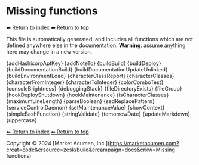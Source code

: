 # Missing functions

[⬅ Return to index](index.md)
[⬅ Return to top](../index.md)

This file is automatically generated, and includes all functions which are not defined anywhere else in the documentation. **Warning**: assume anything here may change in a new version. 

{addHashicorpAptKey}
{addNoteTo}
{buildBuild}
{buildDeploy}
{buildDocumentationBuild}
{buildDocumentationUpdateUnlinked}
{buildEnvironmentLoad}
{characterClassReport}
{characterClasses}
{characterFromInteger}
{characterToInteger}
{colorComboTest}
{consoleBrightness}
{debuggingStack}
{fileDirectoryExists}
{fileGroup}
{hookDeployShutdown}
{hookMaintenance}
{isCharacterClasses}
{maximumLineLength}
{parseBoolean}
{sedReplacePattern}
{serviceControlDaemon}
{setMaintenanceValue}
{showContext}
{simpleBashFunction}
{stringValidate}
{tomorrowDate}
{updateMarkdown}
{uppercase}

[⬅ Return to index](index.md)
[⬅ Return to top](../index.md)

Copyright &copy; 2024 [Market Acumen, Inc.](https://marketacumen.com?crcat=code&crsource=zesk/build&crcampaign=docs&crkw=Missing functions)
